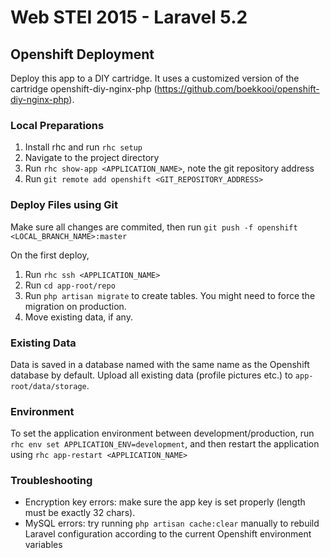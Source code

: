 # Web STEI 2015 - Laravel 5.2

## Openshift Deployment

Deploy this app to a DIY cartridge. It uses a customized version of the cartridge openshift-diy-nginx-php (https://github.com/boekkooi/openshift-diy-nginx-php).

### Local Preparations

1. Install rhc and run `rhc setup`
2. Navigate to the project directory
3. Run `rhc show-app <APPLICATION_NAME>`, note the git repository address
4. Run `git remote add openshift <GIT_REPOSITORY_ADDRESS>`

### Deploy Files using Git

Make sure all changes are commited, then run `git push -f openshift <LOCAL_BRANCH_NAME>:master`

On the first deploy, 

1. Run `rhc ssh <APPLICATION_NAME>`
2. Run `cd app-root/repo`
3. Run `php artisan migrate` to create tables. You might need to force the migration on production.
3. Move existing data, if any.

### Existing Data

Data is saved in a database named with the same name as the Openshift database by default.
Upload all existing data (profile pictures etc.) to `app-root/data/storage`.

### Environment

To set the application environment between development/production, run `rhc env set APPLICATION_ENV=development`, and then restart the application using `rhc app-restart <APPLICATION_NAME>`

### Troubleshooting

- Encryption key errors: make sure the app key is set properly (length must be exactly 32 chars).
- MySQL errors: try running `php artisan cache:clear` manually to rebuild Laravel configuration according to the current Openshift environment variables